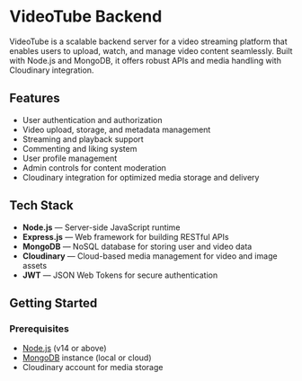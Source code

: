 # VideoTube Backend

VideoTube is a scalable backend server for a video streaming platform that enables users to upload, watch, and manage video content seamlessly. Built with Node.js and MongoDB, it offers robust APIs and media handling with Cloudinary integration.

## Features

- User authentication and authorization
- Video upload, storage, and metadata management
- Streaming and playback support
- Commenting and liking system
- User profile management
- Admin controls for content moderation
- Cloudinary integration for optimized media storage and delivery

## Tech Stack

- **Node.js** — Server-side JavaScript runtime
- **Express.js** — Web framework for building RESTful APIs
- **MongoDB** — NoSQL database for storing user and video data
- **Cloudinary** — Cloud-based media management for video and image assets
- **JWT** — JSON Web Tokens for secure authentication

## Getting Started

### Prerequisites

- [Node.js](https://nodejs.org/) (v14 or above)
- [MongoDB](https://www.mongodb.com/) instance (local or cloud)
- Cloudinary account for media storage

